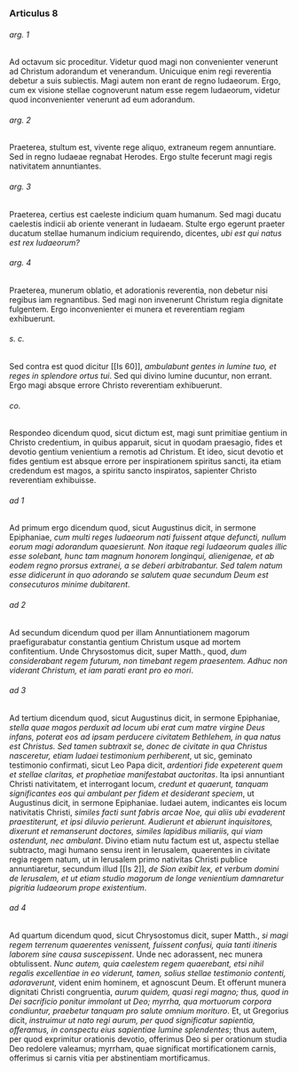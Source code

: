 ### Articulus 8

###### arg. 1
Ad octavum sic proceditur. Videtur quod magi non convenienter venerunt ad Christum adorandum et venerandum. Unicuique enim regi reverentia debetur a suis subiectis. Magi autem non erant de regno Iudaeorum. Ergo, cum ex visione stellae cognoverunt natum esse regem Iudaeorum, videtur quod inconvenienter venerunt ad eum adorandum.

###### arg. 2
Praeterea, stultum est, vivente rege aliquo, extraneum regem annuntiare. Sed in regno Iudaeae regnabat Herodes. Ergo stulte fecerunt magi regis nativitatem annuntiantes.

###### arg. 3
Praeterea, certius est caeleste indicium quam humanum. Sed magi ducatu caelestis indicii ab oriente venerant in Iudaeam. Stulte ergo egerunt praeter ducatum stellae humanum indicium requirendo, dicentes, *ubi est qui natus est rex Iudaeorum?*

###### arg. 4
Praeterea, munerum oblatio, et adorationis reverentia, non debetur nisi regibus iam regnantibus. Sed magi non invenerunt Christum regia dignitate fulgentem. Ergo inconvenienter ei munera et reverentiam regiam exhibuerunt.

###### s. c.
Sed contra est quod dicitur [[Is 60]], *ambulabunt gentes in lumine tuo, et reges in splendore ortus tui*. Sed qui divino lumine ducuntur, non errant. Ergo magi absque errore Christo reverentiam exhibuerunt.

###### co.
Respondeo dicendum quod, sicut dictum est, magi sunt primitiae gentium in Christo credentium, in quibus apparuit, sicut in quodam praesagio, fides et devotio gentium venientium a remotis ad Christum. Et ideo, sicut devotio et fides gentium est absque errore per inspirationem spiritus sancti, ita etiam credendum est magos, a spiritu sancto inspiratos, sapienter Christo reverentiam exhibuisse.

###### ad 1
Ad primum ergo dicendum quod, sicut Augustinus dicit, in sermone Epiphaniae, *cum multi reges Iudaeorum nati fuissent atque defuncti, nullum eorum magi adorandum quaesierunt. Non itaque regi Iudaeorum quales illic esse solebant, hunc tam magnum honorem longinqui, alienigenae, et ab eodem regno prorsus extranei, a se deberi arbitrabantur. Sed talem natum esse didicerunt in quo adorando se salutem quae secundum Deum est consecuturos minime dubitarent*.

###### ad 2
Ad secundum dicendum quod per illam Annuntiationem magorum praefigurabatur constantia gentium Christum usque ad mortem confitentium. Unde Chrysostomus dicit, super Matth., quod, *dum considerabant regem futurum, non timebant regem praesentem. Adhuc non viderant Christum, et iam parati erant pro eo mori*.

###### ad 3
Ad tertium dicendum quod, sicut Augustinus dicit, in sermone Epiphaniae, *stella quae magos perduxit ad locum ubi erat cum matre virgine Deus infans, poterat eos ad ipsam perducere civitatem Bethlehem, in qua natus est Christus. Sed tamen subtraxit se, donec de civitate in qua Christus nasceretur, etiam Iudaei testimonium perhiberent*, ut sic, geminato testimonio confirmati, sicut Leo Papa dicit, *ardentiori fide expeterent quem et stellae claritas, et prophetiae manifestabat auctoritas*. Ita ipsi annuntiant Christi nativitatem, et interrogant locum, *credunt et quaerunt, tanquam significantes eos qui ambulant per fidem et desiderant speciem*, ut Augustinus dicit, in sermone Epiphaniae. Iudaei autem, indicantes eis locum nativitatis Christi, *similes facti sunt fabris arcae Noe, qui aliis ubi evaderent praestiterunt, et ipsi diluvio perierunt. Audierunt et abierunt inquisitores, dixerunt et remanserunt doctores, similes lapidibus miliariis, qui viam ostendunt, nec ambulant*. Divino etiam nutu factum est ut, aspectu stellae subtracto, magi humano sensu irent in Ierusalem, quaerentes in civitate regia regem natum, ut in Ierusalem primo nativitas Christi publice annuntiaretur, secundum illud [[Is 2]], *de Sion exibit lex, et verbum domini de Ierusalem, et ut etiam studio magorum de longe venientium damnaretur pigritia Iudaeorum prope existentium*.

###### ad 4
Ad quartum dicendum quod, sicut Chrysostomus dicit, super Matth., *si magi regem terrenum quaerentes venissent, fuissent confusi, quia tanti itineris laborem sine causa suscepissent*. Unde nec adorassent, nec munera obtulissent. *Nunc autem, quia caelestem regem quaerebant, etsi nihil regalis excellentiae in eo viderunt, tamen, solius stellae testimonio contenti, adoraverunt*, vident enim hominem, et agnoscunt Deum. Et offerunt munera dignitati Christi congruentia, *aurum quidem, quasi regi magno; thus, quod in Dei sacrificio ponitur immolant ut Deo; myrrha, qua mortuorum corpora condiuntur, praebetur tanquam pro salute omnium morituro*. Et, ut Gregorius dicit, *instruimur ut nato regi aurum, per quod significatur sapientia, offeramus, in conspectu eius sapientiae lumine splendentes*; thus autem, per quod exprimitur orationis devotio, offerimus Deo si per orationum studia Deo redolere valeamus; myrrham, quae significat mortificationem carnis, offerimus si carnis vitia per abstinentiam mortificamus.

